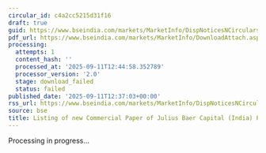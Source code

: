 ```yaml
---
circular_id: c4a2cc5215d31f16
draft: true
guid: https://www.bseindia.com/markets/MarketInfo/DispNoticesNCirculars.aspx?Noticeid={4E831A89-6478-49B6-9621-508E3AF978BB}&noticeno=20250911-67&dt=09/11/2025&icount=67&totcount=72&flag=0
pdf_url: https://www.bseindia.com/markets/MarketInfo/DownloadAttach.aspx?id=20250911-67&attachedId=
processing:
  attempts: 1
  content_hash: ''
  processed_at: '2025-09-11T12:44:58.352789'
  processor_version: '2.0'
  stage: download_failed
  status: failed
published_date: '2025-09-11T12:37:03+00:00'
rss_url: https://www.bseindia.com/markets/MarketInfo/DispNoticesNCirculars.aspx?Noticeid={4E831A89-6478-49B6-9621-508E3AF978BB}&noticeno=20250911-67&dt=09/11/2025&icount=67&totcount=72&flag=0
source: bse
title: Listing of new Commercial Paper of Julius Baer Capital (India) Private Limited
---
```


Processing in progress...